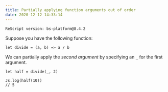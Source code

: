 ```yaml
---
title: Partially applying function arguments out of order
date: 2020-12-12 14:33:14
---
```


```
ReScript version: bs-platform@8.4.2
```

Suppose you have the following function:

```re
let divide = (a, b) => a / b
```

We can partially apply the _second argument_ by specifying an `_` for the first argument.

```re
let half = divide(_, 2)

Js.log(half(10))
// 5
```
